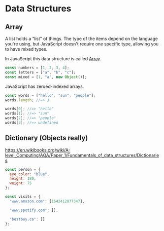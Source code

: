 # Data Structures

## Array

A list holds a "list" of things. The type of the items depend on the language you're using, but JavaScript doesn't require one specific type, allowing you to have mixed types.

In JavaScript this data structure is called [Array](https://developer.mozilla.org/en-US/docs/Glossary/array).

```js
const numbers = [1, 2, 3, 4];
const letters = ["a", "b", "c"];
const mixed = [1, "a", new Object()];
```

JavaScript has zeroed-indexed arrays.

```js
const words = ["hello", "sun", "people"];
words.length; //=> 3

words[0]; //=> "hello"
words[1]; //=> "sun"
words[2]; //=> "people"
words[3]; //=> undefined
```

## Dictionary (Objects really)

https://en.wikibooks.org/wiki/A-level_Computing/AQA/Paper_1/Fundamentals_of_data_structures/Dictionaries

```js
const person = {
  eye_color: "blue",
  height: 180,
  weight: 75
};
```

```js
const visits = {
  "www.amazon.com": [1542412877347],

  "www.spotify.com": [],

  "bestbuy.ca": []
};
```
